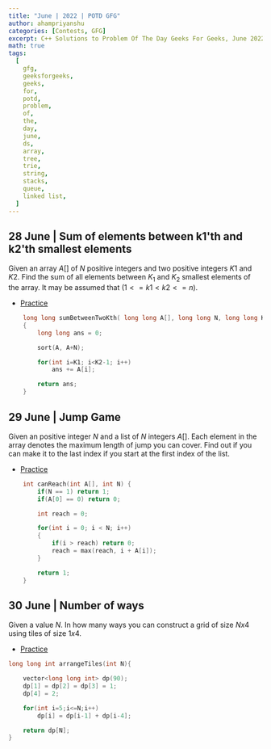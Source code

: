 ```yaml
---
title: "June | 2022 | POTD GFG"
author: ahampriyanshu
categories: [Contests, GFG]
excerpt: C++ Solutions to Problem Of The Day Geeks For Geeks, June 2022
math: true
tags:
  [
    gfg,
    geeksforgeeks,
    geeks,
    for,
    potd,
    problem,
    of,
    the,
    day,
    june,
    ds,
    array,
    tree,
    trie,
    string,
    stacks,
    queue,
    linked list,
  ]
---
```


## 28 June | Sum of elements between k1'th and k2'th smallest elements

Given an array $A[ ]$ of $N$ positive integers and two positive integers $K1$ and $K2$. Find the sum of all elements between $K_1$ and $K_2$ smallest elements of the array. It may be assumed that $(1 <= k1 < k2 <= n)$.

- [Practice](https://practice.geeksforgeeks.org/problems/sum-of-elements-between-k1th-and-k2th-smallest-elements3133/1)

```cpp
    long long sumBetweenTwoKth( long long A[], long long N, long long K1, long long K2)
    {
        long long ans = 0;

        sort(A, A+N);

        for(int i=K1; i<K2-1; i++)
            ans += A[i];

        return ans;
    }
```

## 29 June | Jump Game

Given an positive integer $N$ and a list of $N$ integers $A[ ]$. Each element in the array denotes the maximum length of jump you can cover. Find out if you can make it to the last index if you start at the first index of the list.

- [Practice](https://practice.geeksforgeeks.org/problems/jump-game/1#)

```cpp
    int canReach(int A[], int N) {
        if(N == 1) return 1;
        if(A[0] == 0) return 0;

        int reach = 0;

        for(int i = 0; i < N; i++)
        {
            if(i > reach) return 0;
            reach = max(reach, i + A[i]);
        }

        return 1;
    }
```

## 30 June | Number of ways

Given a value $N$. In how many ways you can construct a grid of size $N x 4$ using tiles of size $1 x 4$.

- [Practice](https://practice.geeksforgeeks.org/problems/number-of-ways2552/1#)

```cpp
long long int arrangeTiles(int N){

    vector<long long int> dp(90);
    dp[1] = dp[2] = dp[3] = 1;
    dp[4] = 2;

    for(int i=5;i<=N;i++)
        dp[i] = dp[i-1] + dp[i-4];

    return dp[N];
}
```
